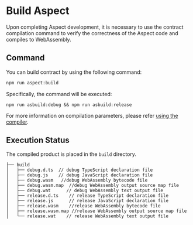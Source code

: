 # Build Aspect
Upon completing Aspect development, it is necessary to use the contract compilation command to verify the correctness
of the Aspect code and compiles to WebAssembly.

## Command

You can build contract by using the following command:

```bash
npm run aspect:build
```
Specifically, the command will be executed:
```shell
npm run asbuild:debug && npm run asbuild:release
```
For more information on compilation parameters, please refer [using the compiler](https://assemblyscript.bootcss.com/compiler.html#compiler-options).

## Execution Status

The compiled product is placed in the `build` directory.
```shell
├── build
│   ├── debug.d.ts  // debug TypeScript declaration file
│   ├── debug.js    // debug JavaScript declaration file
│   ├── debug.wasm   //debug WebAssembly bytecode file
│   ├── debug.wasm.map  //debug WebAssembly output source map file
│   ├── debug.wat      // debug WebAssembly text output file
│   ├── release.d.ts    // release TypeScript declaration file
│   ├── release.js      // release JavaScript declaration file
│   ├── release.wasm    //release WebAssembly bytecode file
│   ├── release.wasm.map //release WebAssembly output source map file
│   └── release.wat    // release WebAssembly text output file

```
